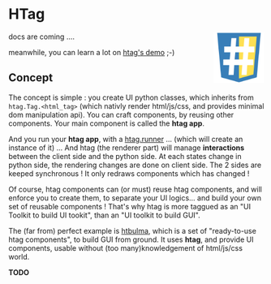 # HTag

<img src="htag.png" width="100" height="100" style="float:right">

docs are coming ....

meanwhile, you can learn a lot on [htag's demo](https://htag.glitch.me/) ;-)


## Concept

The concept is simple : you create UI python classes, which inherits from `htag.Tag.<html_tag>` (which nativly render html/js/css, and provides minimal dom manipulation api). You can craft components, by reusing other components. Your main component is called the **htag app**.

And you run your **htag app**, with a [htag.runner](runners) ... (which will create an instance of it) ... And htag (the renderer part) will manage **interactions** between the client side and the python side. At each states change in python side, the rendering changes are done on client side. The 2 sides are keeped synchronous ! It only redraws components which has changed !

Of course, htag components can (or must) reuse htag components, and will enforce you to create them, to separate your UI logics... and build your own set of reusable components ! That's why htag is more taggued as an "UI Toolkit to build UI tookit", than an "UI toolkit to build GUI".

The (far from) perfect example is [htbulma](https://github.com/manatlan/htbulma), which is a set of "ready-to-use htag components", to build GUI from ground. It uses **htag**, and provide UI components, usable without (too many)knowledgement of html/js/css world.

**TODO**
